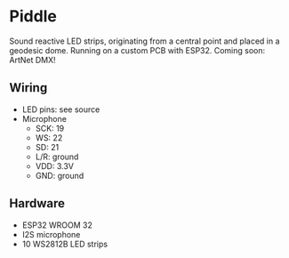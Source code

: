 Piddle
======

Sound reactive LED strips, originating from a central point and placed in a
geodesic dome. Running on a custom PCB with ESP32. Coming soon: ArtNet DMX!

Wiring
------

- LED pins: see source
- Microphone
  - SCK: 19
  - WS: 22
  - SD: 21
  - L/R: ground
  - VDD: 3.3V
  - GND: ground

Hardware
--------

- ESP32 WROOM 32
- I2S microphone
- 10 WS2812B LED strips
